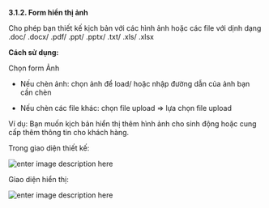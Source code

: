  **3.1.2. Form hiển thị ảnh**
 
Cho phép bạn thiết kế kịch bản với các hình ảnh hoặc các file với dịnh dạng .doc/ .docx/ .pdf/ .ppt/ .pptx/ .txt/ .xls/ .xlsx

**Cách sử dụng:**

Chọn form Ảnh

- Nếu chèn ảnh: chọn ảnh để load/ hoặc nhập đường dẫn của ảnh bạn cần chèn

- Nếu chèn các file khác: chọn file upload => lựa chọn file upload

Ví dụ: Bạn muốn kịch bản hiển thị thêm hình ảnh cho sinh động hoặc cung cấp thêm thông tin cho khách hàng.

Trong giao diện thiết kế:

![enter image description here](https://static8.muarecdn.com/original/muare/images/2019/11/19/5383624_17.png)

Giao diện hiển thị:

![enter image description here](https://static8.muarecdn.com/original/muare/images/2019/11/19/5383625_18.png)